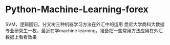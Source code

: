 # Python-Machine-Learning-forex
SVM，逻辑回归，分叉树三种机器学习方法在外汇中的运用
悉尼大学商科大数据专业研究生一枚，最近在学machine learning，准备把一些常用方法应用在外汇数据上看看效果
